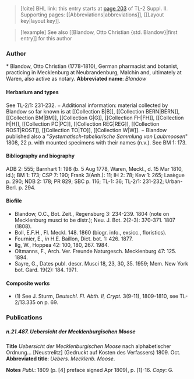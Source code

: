 > [!cite] BHL link: this entry starts at [page 203](https://www.biodiversitylibrary.org/page/33265400) of TL-2 Suppl. II.
> Supporting pages: [[Abbreviations|abbreviations]], [[Layout key|layout key]].

> [!example] See also [[Blandow, Otto Christian {std. Blandow}|first entry]] for this author

### Author

\* Blandow, Otto Christian (1778-1810), German pharmacist and botanist, practicing in Mecklenburg at Neubrandenburg, Malchin and, ultimately at Waren, also active as notary. 
**Abbreviated name**: *Blandow*

#### Herbarium and types

See TL-2/1: 231-232. − Additional information: material collected by Blandow so far known is at [[Collection B|B]], [[Collection BERN|BERN]], [[Collection BM|BM]], [[Collection G|G]], [[Collection FH|FH]], [[Collection H|H]], [[Collection PC|PC]], [[Collection REG|REG]], [[Collection ROST|ROST]], [[Collection TO|TO]], [[Collection W|W]]. − Blandow published also a "*Systematisch-tabellarische Sammlung von Laubmoosen*" 1808, 22 p. with mounted specimens with their names (n.v.). See BM 1: 173.

#### Bibliography and biography

ADB 2: 555; Barnhart 1: 198 (b. 5 Aug 1778, Waren, Meckl., d. 15 Mar 1810, id.); BM 1: 173; CSP 7: 190; Frank 3(Anh.): 11; IH 2: 78; Kew 1: 265; Lasègue p. 290; NDB 2: 178; PR 829; SBC p. 116; TL-1: 36; TL-2/1: 231-232; Urban-Berl. p. 294.

#### Biofile

- Blandow, O.C., Bot. Zeit., Regensburg 3: 234-239. 1804 (note on Mecklenburg musci to be distr.); Neu. J. Bot. 2(2-3): 370-371. 1807 (1808).
- Boll, E.F.H., Fl. Meckl. 148. 1860 (biogr. info., exsicc., floristics).
- Fournier, E., *in* H.E. Baillon, Dict. bot. 1: 426. 1877.
- Ilg, W., Hoppea 42: 100, 180, 267. 1984.
- Oltmanns, F., Arch. Ver. Freunde Naturgesch. Mecklenburg 47: 125. 1894.
- Sayre, G., Dates publ. descr. Musci 18, 23, 30, 35. 1959; Mem. New York bot. Gard. 19(2): 184. 1971.

#### Composite works

- (1) See J. Sturm, *Deutschl. Fl. Abth. II, Crypt.* 3(9-11), 1809-1810, see TL-2/13.335 on p. 69.

### Publications

##### n.21.487. Uebersicht der Mecklenburgischen Moose

**Title**
*Uebersicht der Mecklenburgischen Moose* nach alphabetischer Ordnung... \[Neustrelitz\] (Gedruckt auf Kosten des Verfassers) 1809. Oct.
**Abbreviated title**: *Uebers. Mecklenb. Moose*.

**Notes**
*Publ*.: 1809 (p. \[4\] preface signed Apr 1809), p. \[1\]-16. *Copy*: G.

